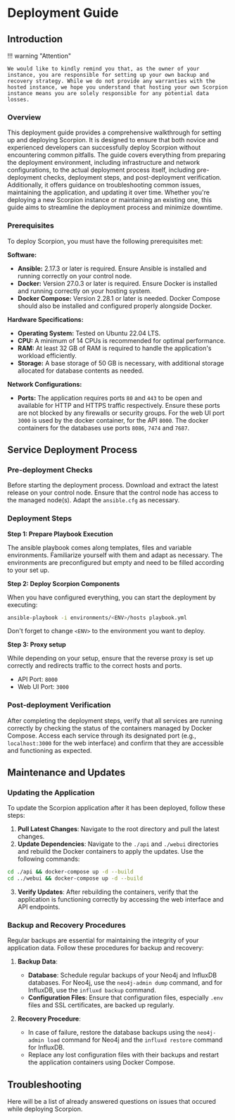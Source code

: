 # Deployment Guide

## Introduction

!!! warning "Attention"

    We would like to kindly remind you that, as the owner of your instance, you are responsible for setting up your own backup and recovery strategy. While we do not provide any warranties with the hosted instance, we hope you understand that hosting your own Scorpion instance means you are solely responsible for any potential data losses.

### Overview
This deployment guide provides a comprehensive walkthrough for setting up and deploying Scorpion. It is designed to ensure that both novice and experienced developers can successfully deploy Scorpion without encountering common pitfalls. The guide covers everything from preparing the deployment environment, including infrastructure and network configurations, to the actual deployment process itself, including pre-deployment checks, deployment steps, and post-deployment verification. Additionally, it offers guidance on troubleshooting common issues, maintaining the application, and updating it over time. Whether you're deploying a new Scorpion instance or maintaining an existing one, this guide aims to streamline the deployment process and minimize downtime.

### Prerequisites

To deploy Scorpion, you must have the following prerequisites met:

__Software:__

- **Ansible:** 2.17.3 or later is required. Ensure Ansible is installed and running correctly on your control node.
- **Docker:** Version 27.0.3 or later is required. Ensure Docker is installed and running correctly on your hosting system.
- **Docker Compose:** Version 2.28.1 or later is needed. Docker Compose should also be installed and configured properly alongside Docker.

__Hardware Specifications:__

- **Operating System:** Tested on Ubuntu 22.04 LTS.
- **CPU:** A minimum of 14 CPUs is recommended for optimal performance.
- **RAM:** At least 32 GB of RAM is required to handle the application's workload efficiently.
- **Storage:** A base storage of 50 GB is necessary, with additional storage allocated for database contents as needed.

__Network Configurations:__

- **Ports:** The application requires ports `80` and `443` to be open and available for HTTP and HTTPS traffic respectively. Ensure these ports are not blocked by any firewalls or security groups. For the web UI port `3000` is used by the docker container, for the API `8000`. The docker containers for the databases use ports `8086`, `7474` and `7687`. 

## Service Deployment Process

### Pre-deployment Checks

Before starting the deployment process. Download and extract the latest release on your control node.
Ensure that the control node has access to the managed node(s). Adapt the `ansible.cfg` as necessary.

<!-- === "HTTPS"
    ```bash
    git clone https://github.com/IPK-BIT/scorpion.git
    ```

=== "SSH"
    ```bash
    git@github.com:IPK-BIT/scorpion.git
    ```

=== "Github CLI"
    ```bash
    gh repo clone IPK-BIT/scorpion
    ``` -->

### Deployment Steps

**Step 1: Prepare Playbook Execution**

The ansible playbook comes along templates, files and variable environments. Familiarize yourself with them and adapt as necessary. The environments are preconfigured but empty and need to be filled according to your set up. 

**Step 2: Deploy Scorpion Components**

When you have configured everything, you can start the deployment by executing:

```bash
ansible-playbook -i environments/<ENV>/hosts playbook.yml
```

Don't forget to change `<ENV>` to the environment you want to deploy.

**Step 3: Proxy setup**

While depending on your setup, ensure that the reverse proxy is set up correctly and redirects traffic to the correct hosts and ports.

- API Port: `8000`
- Web UI Port: `3000`

### Post-deployment Verification

After completing the deployment steps, verify that all services are running correctly by checking the status of the containers managed by Docker Compose. Access each service through its designated port (e.g., `localhost:3000` for the web interface) and confirm that they are accessible and functioning as expected.

## Maintenance and Updates

### Updating the Application
To update the Scorpion application after it has been deployed, follow these steps:

1. **Pull Latest Changes**: Navigate to the root directory and pull the latest changes.
2. **Update Dependencies**: Navigate to the `./api` and `./webui` directories and rebuild the Docker containers to apply the updates. Use the following commands:
```bash
cd ./api && docker-compose up -d --build 
cd ../webui && docker-compose up -d --build
```
3. **Verify Updates**: After rebuilding the containers, verify that the application is functioning correctly by accessing the web interface and API endpoints.

### Backup and Recovery Procedures
Regular backups are essential for maintaining the integrity of your application data. Follow these procedures for backup and recovery:

1. **Backup Data**:

    - **Database**: Schedule regular backups of your Neo4j and InfluxDB databases. For Neo4j, use the `neo4j-admin dump` command, and for InfluxDB, use the `influxd backup` command.
    - **Configuration Files**: Ensure that configuration files, especially `.env` files and SSL certificates, are backed up regularly.

2. **Recovery Procedure**:

    - In case of failure, restore the database backups using the `neo4j-admin load` command for Neo4j and the `influxd restore` command for InfluxDB.
    - Replace any lost configuration files with their backups and restart the application containers using Docker Compose.

## Troubleshooting

Here will be a list of already answered questions on issues that occured while deploying Scorpion.
